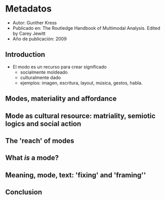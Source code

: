 # Metadatos
- Autor: Gunther Kress
- Publicado en: The Routledge Handbook of Multimodal Analysis. Edited by Carey Jewitt
- Año de publicación: 2009

## Introduction
- El modo es un recurso para crear significado
	- socialmente moldeado
	- culturalmente dado
	- ejemplos: imagen, escritura, layout, música, gestos, habla.
## Modes, materiality and affordance
## Mode as cultural resource: matriality, semiotic logics and social action
## The 'reach' of modes
## What *is* a mode?
## Meaning, mode, text: 'fixing' and 'framing''
## Conclusion